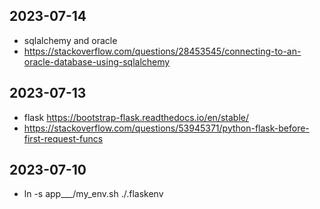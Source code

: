 
## 2023-07-14
- sqlalchemy and oracle
- https://stackoverflow.com/questions/28453545/connecting-to-an-oracle-database-using-sqlalchemy

## 2023-07-13
- flask https://bootstrap-flask.readthedocs.io/en/stable/
- https://stackoverflow.com/questions/53945371/python-flask-before-first-request-funcs
 
## 2023-07-10
- ln -s app___/my_env.sh ./.flaskenv